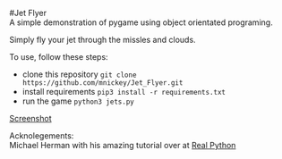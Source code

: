 #Jet Flyer  
A simple demonstration of pygame using object orientated programing.  
  
Simply fly your jet through the missles and clouds.  
  
To use, follow these steps:  
* clone this repository `git clone https://github.com/mnickey/Jet_Flyer.git`  
* install requirements `pip3 install -r requirements.txt`  
* run the game `python3 jets.py`  

[Screenshot](Screenshot.png)

Acknolegements:  
Michael Herman with his amazing tutorial over at [Real Python](http://www.realpython.com)
